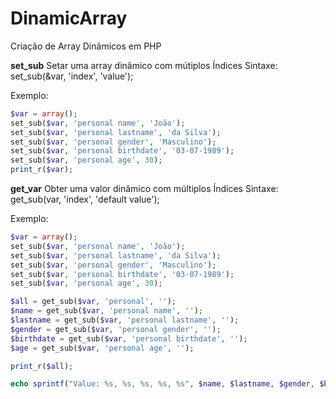 # DinamicArray
Criação de Array Dinâmicos em PHP

**set_sub**
Setar uma array dinâmico com mútiplos Índices
Sintaxe:
set_sub(&var, 'index', 'value');

Exemplo:
```php
$var = array();
set_sub($var, 'personal name', 'João');
set_sub($var, 'personal lastname', 'da Silva');
set_sub($var, 'personal gender', 'Masculino');
set_sub($var, 'personal birthdate', '03-07-1989');
set_sub($var, 'personal age', 30);
print_r($var);
```

**get_var**
Obter uma valor dinâmico com múltiplos Índices
Sintaxe:
get_sub(var, 'index', 'default value');

Exemplo:
```php
$var = array();
set_sub($var, 'personal name', 'João');
set_sub($var, 'personal lastname', 'da Silva');
set_sub($var, 'personal gender', 'Masculino');
set_sub($var, 'personal birthdate', '03-07-1989');
set_sub($var, 'personal age', 30);

$all = get_sub($var, 'personal', '');
$name = get_sub($var, 'personal name', '');
$lastname = get_sub($var, 'personal lastname', '');
$gender = get_sub($var, 'personal gender', '');
$birthdate = get_sub($var, 'personal birthdate', '');
$age = get_sub($var, 'personal age', '');

print_r($all);

echo sprintf("Value: %s, %s, %s, %s, %s", $name, $lastname, $gender, $birthdate, $age);
```
